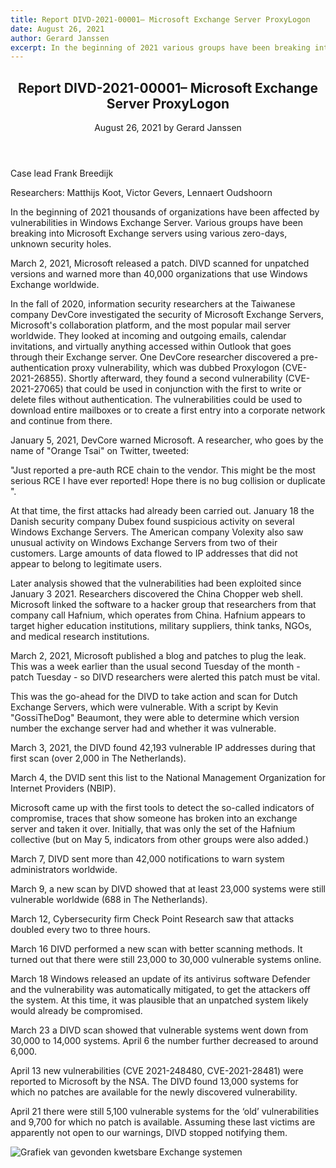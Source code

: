 ```yaml
---
title: Report DIVD-2021-00001– Microsoft Exchange Server ProxyLogon
date: August 26, 2021
author: Gerard Janssen
excerpt: In the beginning of 2021 various groups have been breaking into Microsoft Exchange servers using various zero-days, DIVD scanned for unpatched versions and warned more than 40,000 organizations.
---
```

<header>
    <h2>Report DIVD-2021-00001– Microsoft Exchange Server ProxyLogon</h2>
    <span>August 26, 2021 by Gerard Janssen</span>
</header>
Case lead Frank Breedijk

Researchers: Matthijs Koot, Victor Gevers, Lennaert Oudshoorn

In the beginning of 2021 thousands of organizations have been affected by vulnerabilities in Windows Exchange Server. Various groups have been breaking into Microsoft Exchange servers using various zero-days, unknown security holes.

March 2, 2021, Microsoft released a patch. DIVD scanned for unpatched versions and warned more than 40,000 organizations that use Windows Exchange worldwide.

In the fall of 2020, information security researchers at the Taiwanese company DevCore investigated the security of Microsoft Exchange Servers, Microsoft's collaboration platform, and the most popular mail server worldwide. They looked at incoming and outgoing emails, calendar invitations, and virtually anything accessed within Outlook that goes through their Exchange server. One DevCore researcher discovered a pre-authentication proxy vulnerability, which was dubbed Proxylogon (CVE-2021-26855). Shortly afterward, they found a second vulnerability (CVE-2021-27065) that could be used in conjunction with the first to write or delete files without authentication. The vulnerabilities could be used to download entire mailboxes or to create a first entry into a corporate network and continue from there.

January 5, 2021, DevCore warned Microsoft. A researcher, who goes by the name of "Orange Tsai" on Twitter, tweeted:

"Just reported a pre-auth RCE chain to the vendor. This might be the most serious RCE I have ever reported! Hope there is no bug collision or duplicate ".

At that time, the first attacks had already been carried out. January 18 the Danish security company Dubex found suspicious activity on several Windows Exchange Servers. The American company Volexity also saw unusual activity on Windows Exchange Servers from two of their customers. Large amounts of data flowed to IP addresses that did not appear to belong to legitimate users.

Later analysis showed that the vulnerabilities had been exploited since January 3 2021. Researchers discovered the China Chopper web shell. Microsoft linked the software to a hacker group that researchers from that company call Hafnium, which operates from China. Hafnium appears to target higher education institutions, military suppliers, think tanks, NGOs, and medical research institutions.

March 2, 2021, Microsoft published a blog and patches to plug the leak. This was a week earlier than the usual second Tuesday of the month - patch Tuesday - so DIVD researchers were alerted this patch must be vital.

This was the go-ahead for the DIVD to take action and scan for Dutch Exchange Servers, which were vulnerable. With a script by Kevin "GossiTheDog" Beaumont, they were able to determine which version number the exchange server had and whether it was vulnerable.

March 3, 2021, the DIVD found 42,193 vulnerable IP addresses during that first scan (over 2,000 in The Netherlands).

March 4, the DVID sent this list to the National Management Organization for Internet Providers (NBIP).

Microsoft came up with the first tools to detect the so-called indicators of compromise, traces that show someone has broken into an exchange server and taken it over. Initially, that was only the set of the Hafnium collective (but on May 5, indicators from other groups were also added.)

March 7, DIVD sent more than 42,000 notifications to warn system administrators worldwide.

March 9, a new scan by DIVD showed that at least 23,000 systems were still vulnerable worldwide (688 in The Netherlands).

March 12, Cybersecurity firm Check Point Research saw that attacks doubled every two to three hours.

March 16 DIVD performed a new scan with better scanning methods. It turned out that there were still  23,000 to 30,000 vulnerable systems online.

March 18 Windows released an update of its antivirus software Defender and the vulnerability was automatically mitigated, to get the attackers off the system. At this time, it was plausible that an unpatched system likely would already be compromised.

March 23 a DIVD scan showed that vulnerable systems went down from 30,000 to 14,000 systems. April 6 the number further decreased to around 6,000.

April 13 new vulnerabilities (CVE 2021-248480, CVE-2021-28481) were reported to Microsoft by the NSA. The DIVD found 13,000 systems for which no patches are available for the newly discovered vulnerability.

April 21 there were still 5,100 vulnerable systems for the ‘old’ vulnerabilities and 9,700 for which no patch is available. Assuming these last victims are apparently not open to our warnings, DIVD stopped notifying them.

<img src="images/reports/00001_Exchange_graph.png" alt="Grafiek van gevonden kwetsbare Exchange systemen">
